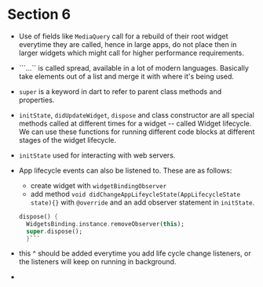 # Section 6

- Use of fields like ```MediaQuery``` call for a rebuild of their root widget everytime they are called, hence in large apps, do not place then in larger widgets which might call for higher performance requirements.
- ```...`` is called spread, available in a lot of modern languages. Basically take elements out of a list and merge it with where it's being used.
- ```super``` is a keyword in dart to refer to parent class methods and properties.
- ```initState```, ```didUpdateWidget```, ```dispose``` and class constructor are all special methods called at different times for a widget -- called Widget lifecycle. We can use these functions for running different code blocks at different stages of the widget lifecycle.
- ```initState``` used for interacting with web servers.
- App lifecycle events can also be listened to. These are as follows:
  - create widget with ```widgetBindingObserver```
  - add method ```void didChangeAppLifeycleState(AppLifecycleState state){}``` with ```@override``` and an add observer statement in ```initState```.

  ```dart
  dispose() {
    WidgetsBinding.instance.removeObserver(this);
    super.dispose();
    }```

- this ^ should be added everytime you add life cycle change listeners, or the listeners will keep on running in background.
- 